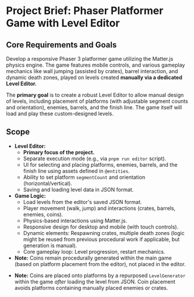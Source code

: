 # Project Brief: Phaser Platformer Game with Level Editor

## Core Requirements and Goals

Develop a responsive Phaser 3 platformer game utilizing the Matter.js physics engine. The game features mobile controls, and various gameplay mechanics like wall jumping (assisted by crates), barrel interaction, and dynamic death zones, played on levels created **manually via a dedicated Level Editor.**

The **primary goal** is to create a robust Level Editor to allow manual design of levels, including placement of platforms (with adjustable segment counts and orientation), enemies, barrels, and the finish line. The game itself will load and play these custom-designed levels.

## Scope

- **Level Editor:**
  - **Primary focus of the project.**
  - Separate execution mode (e.g., via `pnpm run editor` script).
  - UI for selecting and placing platforms, enemies, barrels, and the finish line using assets defined in `@entities`.
  - Ability to set platform `segmentCount` and orientation (horizontal/vertical).
  - Saving and loading level data in JSON format.
- **Game Logic:**
  - Load levels from the editor's saved JSON format.
  - Player movement (walk, jump) and interactions (crates, barrels, enemies, coins).
  - Physics-based interactions using Matter.js.
  - Responsive design for desktop and mobile (with touch controls).
  - Dynamic elements: Respawning crates, multiple death zones (logic might be reused from previous procedural work if applicable, but generation is manual).
  - Core gameplay loop: Level progression, restart mechanics.
- **Note:** Coins remain procedurally generated within the main game (based on platform placement from the editor), not placed in the editor.

* **Note:** Coins are placed onto platforms by a repurposed `LevelGenerator` within the game _after_ loading the level from JSON. Coin placement avoids platforms containing manually placed enemies or crates.
